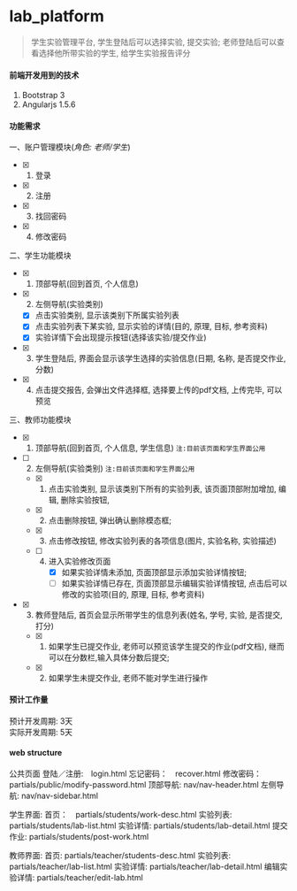 # lab_platform

>学生实验管理平台, 学生登陆后可以选择实验, 提交实验; 老师登陆后可以查看选择他所带实验的学生, 给学生实验报告评分

#### 前端开发用到的技术
1. Bootstrap 3
2. Angularjs 1.5.6

#### 功能需求

一、账户管理模块(*角色: 老师/学生*)
- [x] 1. 登录
- [x] 2. 注册
- [x] 3. 找回密码
- [x] 4. 修改密码

二、学生功能模块
- [x] 1. 顶部导航(回到首页, 个人信息)
- [x] 2. 左侧导航(实验类别)
   - [x] 点击实验类别, 显示该类别下所属实验列表
   - [x] 点击实验列表下某实验, 显示实验的详情(目的, 原理, 目标, 参考资料)
   - [x] 实验详情下会出现提示按钮(选择该实验/提交作业)
- [x] 3. 学生登陆后, 界面会显示该学生选择的实验信息(日期, 名称, 是否提交作业, 分数)
- [x] 4. 点击提交报告, 会弹出文件选择框, 选择要上传的pdf文档, 上传完毕, 可以预览

三、教师功能模块
- [x] 1. 顶部导航(回到首页, 个人信息, 学生信息) `注:目前该页面和学生界面公用`
- [ ] 2. 左侧导航(实验类别) `注:目前该页面和学生界面公用`
    - [x] 1. 点击实验类别, 显示该类别下所有的实验列表, 该页面顶部附加增加, 编辑, 删除实验按钮,
    - [x] 2. 点击删除按钮, 弹出确认删除模态框; 
    - [x] 3. 点击修改按钮, 修改实验列表的各项信息(图片, 实验名称, 实验描述)
    - [ ] 4. 进入实验修改页面
           - [x] 如果实验详情未添加, 页面顶部显示添加实验详情按钮;
           - [ ] 如果实验详情已存在, 页面顶部显示编辑实验详情按钮, 点击后可以修改的实验项(目的, 原理, 目标, 参考资料)
- [x] 3. 教师登陆后, 首页会显示所带学生的信息列表(姓名, 学号, 实验, 是否提交, 打分)
    - [x] 1. 如果学生已提交作业, 老师可以预览该学生提交的作业(pdf文档), 继而可以在分数栏,输入具体分数后提交;
    - [x] 2. 如果学生未提交作业, 老师不能对学生进行操作

#### 预计工作量
预计开发周期: 3天
<br>
实际开发周期: 5天



#### web structure
公共页面
  登陆／注册:　login.html
  忘记密码：　recover.html
  修改密码： partials/public/modify-password.html
  顶部导航: nav/nav-header.html
  左侧导航: nav/nav-sidebar.html

学生界面: 
  首页：　partials/students/work-desc.html
  实验列表: partials/students/lab-list.html
  实验详情: partials/students/lab-detail.html
  提交作业: partials/students/post-work.html

教师界面: 
  首页: partials/teacher/students-desc.html
  实验列表: partials/teacher/lab-list.html
  实验详情: partials/teacher/lab-detail.html
  编辑实验详情: partials/teacher/edit-lab.html